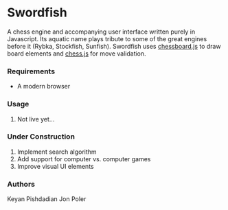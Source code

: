 # Swordfish
A chess engine and accompanying user interface written purely in Javascript. Its aquatic name plays tribute to some of the great engines before it (Rybka, Stockfish, Sunfish). Swordfish uses [chessboard.js] to draw board elements and [chess.js] for move validation.

### Requirements
- A modern browser

### Usage
1. Not live yet...

### Under Construction
1. Implement search algorithm
2. Add support for computer vs. computer games
3. Improve visual UI elements

### Authors
Keyan Pishdadian
Jon Poler

[chessboard.js]:http://chessboardjs.com/
[chess.js]: https://github.com/jhlywa/chess.js
